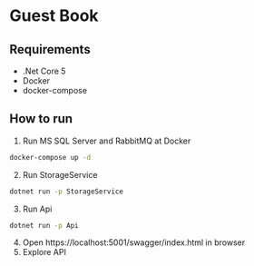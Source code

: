 # Guest Book

## Requirements

- .Net Core 5
- Docker
- docker-compose

## How to run

1. Run MS SQL Server and RabbitMQ at Docker
```sh
docker-compose up -d
```

2. Run StorageService
```sh
dotnet run -p StorageService
```

3. Run Api
```sh
dotnet run -p Api
```

4. Open https://localhost:5001/swagger/index.html in browser
5. Explore API
